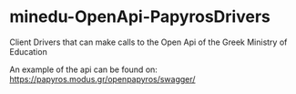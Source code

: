 # minedu-OpenApi-PapyrosDrivers
Client Drivers that can make calls to the Open Api of the Greek Ministry of Education

An example of the api can be found on: https://papyros.modus.gr/openpapyros/swagger/
